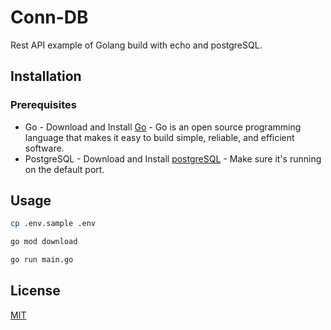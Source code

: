 # Conn-DB

Rest API example of Golang build with echo and postgreSQL.

## Installation

### Prerequisites
- Go - Download and Install [Go](https://golang.org/dl/) - Go is an open source programming language that makes it easy to build simple, reliable, and efficient software.
- PostgreSQL - Download and Install [postgreSQL](https://www.postgresql.org/) - Make sure it's running on the default port.


## Usage

```bash
cp .env.sample .env

go mod download

go run main.go
```

## License
[MIT](https://choosealicense.com/licenses/mit/)